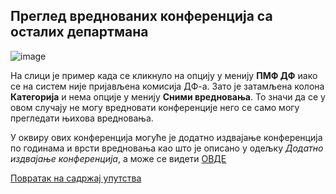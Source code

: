 ## Преглед вреднованих конференција са осталих департмана

![image](https://user-images.githubusercontent.com/29538544/159048611-6a397f5b-7550-4a19-8098-f42d3ba98e54.png)

На слици је пример када се кликнуло на опцију у менију **ПМФ ДФ** иако се на систем није
пријављена комисија ДФ-а. Зато је затамљена колона **Категорија** и нема опције у менију
**Сними вредновања**. То значи да се у овом случају не могу вредновати конференције него
се само могу прегледати њихова вредновања.

У оквиру ових конференција могуће је додатно издвајање конференција по годинама и врсти вредновања као што је описано у одељку *Додатно издвајање конференција*, а може се видети [ОВДЕ](./vrednovanje/konferencije/dodatniPregledKonferencija.md)

[Повратак на садржај упутства](../../uputstvoVrednovanjeKonferencija.md#садржај)
